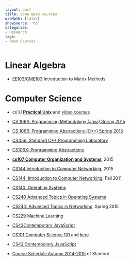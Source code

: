 ```yaml
---
layout: post
title: Some Open courses
useMath: [latex]
showSource: 'no'
categories:
- Research
tags:
- Open Courses
---
```



# Linear Algebra
 - [EE103/CME103][1] Introduction to Matrix Methods

# Computer Science
 - cs1U [**Practical Unix**][8] and [video courses][10]
 - [CS 106A: Programming Methodology (Java) Spring 2015][15]
 - [CS 106B: Programming Abstractions (C++) Spring 2015][16]
 - [CS106L Standard C++ Programming Laboratory][17]
 - [CS106X: Programming Abstractions][18]
 - [**cs107 Computer Organization and Systems**][14], 2015
 - [CS144 Introduction to Computer Networking][5], 2015
 - [CS144: Introduction to Computer Networking][6], Fall 2011
 - [CS140: Operating Systems][3]
 - [CS240 Advanced Topics in Operating Systems][4]
 - [CS244: Advanced Topics in Networking][2], Spring 2015
 - [CS229 Machine Learning][7]
 - [CS42Contemporary JavaScript][13]
 - [CS101 Computer Science 101][11] and [here][12]
 - [CS42 Contemporary JavaScript][19]

 - [Course Schedule Autumn 2014-2015][9] of Stanford



[19]: http://callbackjs.me/
[18]: http://web.stanford.edu/class/cs106x/
[17]: http://cs.stanford.edu/courses/schedules/2014-2015.autumn.php
[16]: http://web.stanford.edu/class/cs106b/
[15]: http://web.stanford.edu/class/cs106a/
[14]: http://web.stanford.edu/class/cs107/syllabus.html
[13]: http://callbackjs.me/
[12]: http://web.stanford.edu/class/cs101/index.html
[11]: http://cs101-class.org/
[10]: http://openclassroom.stanford.edu/MainFolder/CoursePage.php?course=PracticalUnix
[9]: http://cs.stanford.edu/courses/schedules/2014-2015.autumn.php
[8]: https://practicalunix.org/
[7]: http://cs229.stanford.edu/
[6]: http://www.scs.stanford.edu/11au-cs144/
[5]: https://lagunita.stanford.edu/courses/Engineering/CS-144/Winter2015/info
[4]: http://web.stanford.edu/class/cs240/
[3]: http://www.scs.stanford.edu/15wi-cs140/
[2]: http://web.stanford.edu/class/cs244/
[1]: http://web.stanford.edu/class/ee103/index.html

